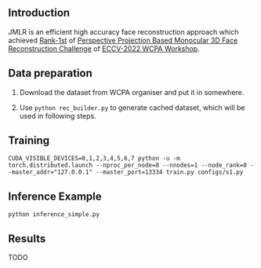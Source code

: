 ## Introduction

JMLR is an efficient high accuracy face reconstruction approach which achieved [Rank-1st](https://tianchi.aliyun.com/competition/entrance/531961/rankingList) of 
[Perspective Projection Based Monocular 3D Face Reconstruction Challenge](https://tianchi.aliyun.com/competition/entrance/531961/introduction) 
of [ECCV-2022 WCPA Workshop](https://sites.google.com/view/wcpa2022).



## Data preparation

1. Download the dataset from WCPA organiser and put it in somewhere.

2. Use ``python rec_builder.py`` to generate cached dataset, which will be used in following steps.
 

## Training

```
CUDA_VISIBLE_DEVICES=0,1,2,3,4,5,6,7 python -u -m torch.distributed.launch --nproc_per_node=8 --nnodes=1 --node_rank=0 --master_addr="127.0.0.1" --master_port=13334 train.py configs/s1.py
```

## Inference Example

```
python inference_simple.py
```

## Results

TODO


